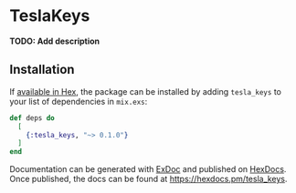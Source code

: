# TeslaKeys

**TODO: Add description**

## Installation

If [available in Hex](https://hex.pm/docs/publish), the package can be installed
by adding `tesla_keys` to your list of dependencies in `mix.exs`:

```elixir
def deps do
  [
    {:tesla_keys, "~> 0.1.0"}
  ]
end
```

Documentation can be generated with [ExDoc](https://github.com/elixir-lang/ex_doc)
and published on [HexDocs](https://hexdocs.pm). Once published, the docs can
be found at <https://hexdocs.pm/tesla_keys>.


